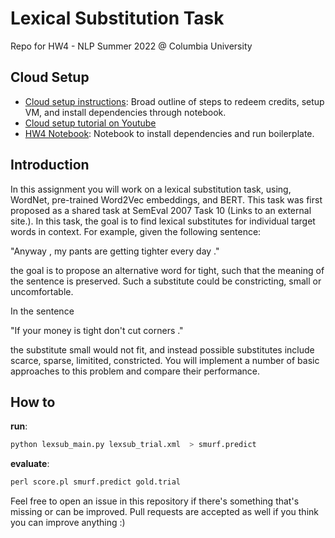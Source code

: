 # Lexical Substitution Task
Repo for HW4 - NLP Summer 2022 @ Columbia University

## Cloud Setup
- [Cloud setup instructions](cloud_setup.md): Broad outline of steps to redeem credits, setup VM, and install dependencies through notebook.
- [Cloud setup tutorial on Youtube](https://www.youtube.com/watch?v=Zj0DxBioBq8)
- [HW4 Notebook](Assingment4.ipynb): Notebook to install dependencies and run boilerplate.

## Introduction

In this assignment you will work on a lexical substitution task, using, WordNet, pre-trained Word2Vec embeddings, and BERT. This task was first proposed as a shared task at SemEval 2007 Task 10 (Links to an external site.). In this task, the goal is to find lexical substitutes for individual target words in context. For example, given the following sentence:

"Anyway , my pants are getting tighter every day ." 

the goal is to propose an alternative word for tight, such that the meaning of the sentence is preserved. Such a substitute could be constricting, small or uncomfortable.

In the sentence

"If your money is tight don't cut corners ." 

the substitute small would not fit, and instead possible substitutes include scarce, sparse, limitited, constricted. You will implement a number of basic approaches to this problem and compare their performance.

## How to
**run**:
```python
python lexsub_main.py lexsub_trial.xml  > smurf.predict
```
**evaluate**:
```python
perl score.pl smurf.predict gold.trial
```
Feel free to open an issue in this repository if there's something that's missing or can be improved. Pull requests are accepted as well if you think you can improve anything :)
